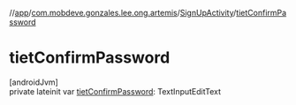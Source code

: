 //[app](../../../index.md)/[com.mobdeve.gonzales.lee.ong.artemis](../index.md)/[SignUpActivity](index.md)/[tietConfirmPassword](tiet-confirm-password.md)

# tietConfirmPassword

[androidJvm]\
private lateinit var [tietConfirmPassword](tiet-confirm-password.md): TextInputEditText
